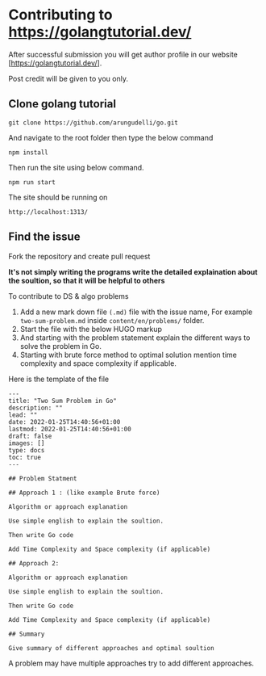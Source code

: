 # Contributing to https://golangtutorial.dev/

After successful submission you will get author profile in our website [https://golangtutorial.dev/]. 

Post credit will be given to you only.

## Clone golang tutorial 

```
git clone https://github.com/arungudelli/go.git
```

And navigate to the root folder then type the below command 

```
npm install

```
Then run the site using below command.

```
npm run start
```

The site should be running on 

```
http://localhost:1313/
```


## Find the issue 

Fork the repository and create pull request

**It's not simply writing the programs write the detailed explaination about the soultion, so that it will be helpful to others**

To contribute to DS & algo problems 

1. Add a new mark down file `(.md)` file with the issue name, For example `two-sum-problem.md` inside `content/en/problems/` folder.
2. Start the file with the below HUGO markup 
3. And starting with the problem statement explain the different ways to solve the problem in Go.
4. Starting with brute force method to optimal solution mention time complexity and space complexity if applicable.

Here is the template of the file

```
---
title: "Two Sum Problem in Go"
description: ""
lead: ""
date: 2022-01-25T14:40:56+01:00
lastmod: 2022-01-25T14:40:56+01:00
draft: false
images: []
type: docs
toc: true
---

## Problem Statment 

## Approach 1 : (like example Brute force)

Algorithm or approach explanation

Use simple english to explain the soultion.

Then write Go code 

Add Time Complexity and Space complexity (if applicable)

## Approach 2: 

Algorithm or approach explanation

Use simple english to explain the soultion.

Then write Go code 

Add Time Complexity and Space complexity (if applicable)

## Summary

Give summary of different approaches and optimal soultion

```

A problem may have multiple approaches try to add different approaches.  
 
